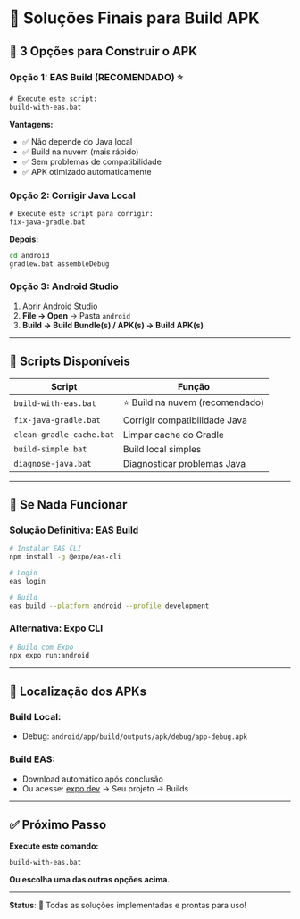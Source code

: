 # 🚀 Soluções Finais para Build APK

## 🎯 **3 Opções para Construir o APK**

### **Opção 1: EAS Build (RECOMENDADO) ⭐**
```cmd
# Execute este script:
build-with-eas.bat
```
**Vantagens:**
- ✅ Não depende do Java local
- ✅ Build na nuvem (mais rápido)
- ✅ Sem problemas de compatibilidade
- ✅ APK otimizado automaticamente

### **Opção 2: Corrigir Java Local**
```cmd
# Execute este script para corrigir:
fix-java-gradle.bat
```
**Depois:**
```cmd
cd android
gradlew.bat assembleDebug
```

### **Opção 3: Android Studio**
1. Abrir Android Studio
2. **File → Open** → Pasta `android`
3. **Build → Build Bundle(s) / APK(s) → Build APK(s)**

---

## 🔧 **Scripts Disponíveis**

| Script | Função |
|--------|--------|
| `build-with-eas.bat` | ⭐ Build na nuvem (recomendado) |
| `fix-java-gradle.bat` | Corrigir compatibilidade Java |
| `clean-gradle-cache.bat` | Limpar cache do Gradle |
| `build-simple.bat` | Build local simples |
| `diagnose-java.bat` | Diagnosticar problemas Java |

---

## 🚨 **Se Nada Funcionar**

### **Solução Definitiva: EAS Build**
```bash
# Instalar EAS CLI
npm install -g @expo/eas-cli

# Login
eas login

# Build
eas build --platform android --profile development
```

### **Alternativa: Expo CLI**
```bash
# Build com Expo
npx expo run:android
```

---

## 📱 **Localização dos APKs**

### **Build Local:**
- Debug: `android/app/build/outputs/apk/debug/app-debug.apk`

### **Build EAS:**
- Download automático após conclusão
- Ou acesse: [expo.dev](https://expo.dev) → Seu projeto → Builds

---

## ✅ **Próximo Passo**

**Execute este comando:**
```cmd
build-with-eas.bat
```

**Ou escolha uma das outras opções acima.**

---

**Status**: 🎯 Todas as soluções implementadas e prontas para uso!
